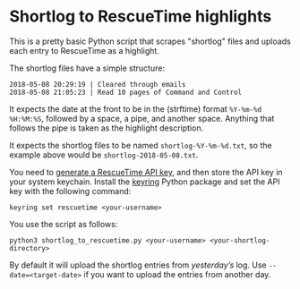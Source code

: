 Shortlog to RescueTime highlights
=================================

This is a pretty basic Python script that scrapes "shortlog" files and uploads
each entry to RescueTime as a highlight.

The shortlog files have a simple structure:

```
2018-05-08 20:29:19 | Cleared through emails
2018-05-08 21:05:23 | Read 10 pages of Command and Control
```

It expects the date at the front to be in the (strftime) format
`%Y-%m-%d %H:%M:%S`, followed by a space, a pipe, and another space.
Anything that follows the pipe is taken as the highlight description.

It expects the shortlog files to be named `shortlog-%Y-%m-%d.txt`, so the
example above would be `shortlog-2018-05-08.txt`.

You need to [generate a RescueTime API key][api], and then store the
API key in your system keychain. Install the [keyring][] Python package
and set the API key with the following command:

```
keyring set rescuetime <your-username>
```

You use the script as follows:

```
python3 shortlog_to_rescuetime.py <your-username> <your-shortlog-directory>
```

By default it will upload the shortlog entries from *yesterday’s* log.
Use `--date=<target-date>` if you want to upload the entries from another day.

[api]: https://www.rescuetime.com/anapi/manage
[keyring]: https://www.rescuetime.com/anapi/manage
